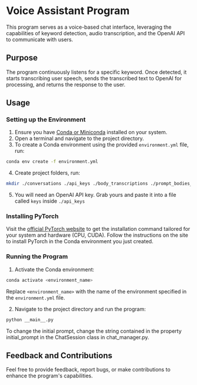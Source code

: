 
# Voice Assistant Program

This program serves as a voice-based chat interface, leveraging the capabilities of keyword detection, audio transcription, and the OpenAI API to communicate with users.

## Purpose
The program continuously listens for a specific keyword. Once detected, it starts transcribing user speech, sends the transcribed text to OpenAI for processing, and returns the response to the user. 

## Usage

### Setting up the Environment

1. Ensure you have [Conda or Miniconda](https://docs.conda.io/projects/conda/en/latest/user-guide/install/index.html) installed on your system.
2. Open a terminal and navigate to the project directory.
3. To create a Conda environment using the provided `environment.yml` file, run:
```bash
conda env create -f environment.yml
```
4. Create project folders, run:
```bash
mkdir ./conversations ./api_keys ./body_transcriptions ./prompt_bodies_audio ./response_log
```
5. You will need an OpenAI API key. Grab yours and paste it into a file called `keys` inside `./api_keys`

### Installing PyTorch

Visit the [official PyTorch website](https://pytorch.org/get-started/locally/) to get the installation command tailored for your system and hardware (CPU, CUDA). Follow the instructions on the site to install PyTorch in the Conda environment you just created.

### Running the Program

1. Activate the Conda environment:
```bash
conda activate <environment_name>
```
Replace `<environment_name>` with the name of the environment specified in the `environment.yml` file.

2. Navigate to the project directory and run the program:
```bash
python __main__.py
```
To change the initial prompt, change the string contained in the property initial_prompt in the ChatSession class in chat_manager.py.
## Feedback and Contributions

Feel free to provide feedback, report bugs, or make contributions to enhance the program's capabilities.
